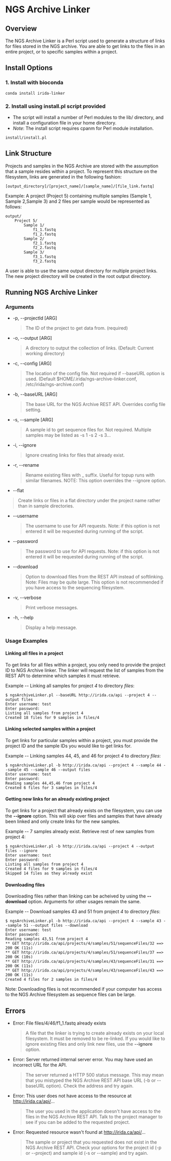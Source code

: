 # NGS Archive Linker
## Overview
The NGS Archive Linker is a Perl script used to generate a structure of links for files stored in the NGS archive.  You are able to get links to the files in an entire project, or to specific samples within a project.

## Install Options


### 1. Install with bioconda

```shell
conda install irida-linker
```

### 2. Install using install.pl script provided
* The script will install a number of Perl modules to the lib/ directory, and install a configuration file in your home directory.
* *Note*: The install script requires cpanm for Perl module installation.

```shell
install/install.pl
```

## Link Structure
Projects and samples in the NGS Archive are stored with the assumption that a sample resides within a project.  To represent this structure on the filesystem, links are generated in the following fashion:

	[output_directory]/[project_name]/[sample_name]/[file_link.fastq]

Example: A project (Project 5) containing multiple samples (Sample 1, Sample 2,Sample 3) and 2 files per sample would be represented as follows:

	output/
		Project 5/
			Sample 1/
				f1_1.fastq
				f1_2.fastq
			Sample 2/
				f2_1.fastq
				f2_2.fastq
			Sample 3/
				f3_1.fastq
				f3_2.fastq

A user is able to use the same output directory for multiple project links.  The new project directory will be created in the root output directory.

## Running NGS Archive Linker
### Arguments
* -p, --projectId [ARG]
  > The ID of the project to get data from. (required)

* -o, --output [ARG]
  > A directory to output the collection of links. (Default: Current working directory)

* -c, --config [ARG]
  > The location of the config file. Not required if --baseURL option is used. (Default $HOME/.irida/ngs-archive-linker.conf, /etc/irida/ngs-archive.conf)

* -b, --baseURL [ARG]
  > The base URL for the NGS Archive REST API.  Overrides config file setting.

* -s, --sample [ARG]
  > A sample id to get sequence files for.  Not required.  Multiple samples may be listed as -s 1 -s 2 -s 3...

* -i, --ignore
  > Ignore creating links for files that already exist.

* -r, --rename
  > Rename existing files with _<number> suffix. Useful for topup runs with similar filenames. NOTE: This option overrides the --ignore option.

*  --flat  
  > Create links or files in a flat directory under the project name rather than in sample directories.


* --username
  > The username to use for API requests.  Note: if this option is not entered it will be requested during running of the script.

* --password
  >The password to use for API requests.  Note: if this option is not entered it will be requested during running of the script.

* --download
  > Option to download files from the REST API instead of softlinking.  Note: Files may be quite large.  This option is not recommended if you have access to the sequencing filesystem.

* -v, --verbose
  > Print verbose messages.

* -h, --help
  > Display a help message.

### Usage Examples
#### Linking all files in a project
To get links for all files within a project, you only need to provide the project ID to NGS Archive linker.  The linker will request the list of samples from the REST API to determine which samples it must retrieve.

Example -- Linking all samples for project *4* to directory *files*:

	$ ngsArchiveLinker.pl --baseURL http://irida.ca/api --project 4 --output files
	Enter username: test
	Enter password: 
	Listing all samples from project 4
	Created 18 files for 9 samples in files/4

#### Linking selected samples within a project
To get links for particular samples within a project, you must provide the project ID and the sample IDs you would like to get links for.
	
Example -- Linking samples 44, 45, and 46 for project *4* to directory *files*:

	$ ngsArchiveLinker.pl -b http://irida.ca/api --project 4 --sample 44 --sample 45 --sample 46 --output files
	Enter username: test
	Enter password: 
	Reading samples 44,45,46 from project 4
	Created 6 files for 3 samples in files/4

#### Getting new links for an already existing project
To get links for a project that already exists on the filesystem, you can use the **--ignore** option.  This will skip over files and samples that have already been linked and only create links for the new samples.

Example -- 7 samples already exist.  Retrieve rest of new samples from project 4:

	$ ngsArchiveLinker.pl -b http://irida.ca/api --project 4 --output files --ignore
	Enter username: test
	Enter password: 
	Listing all samples from project 4
	Created 4 files for 9 samples in files/4
	Skipped 14 files as they already exist

#### Downloading files
Downloading files rather than linking can be acheived by using the **--download** option.  Arguments for other usages remain the same.

Example -- Download samples 43 and 51 from project *4* to directory *files*:

	$ ngsArchiveLinker.pl -b http://irida.ca/api --project 4 --sample 43 --sample 51 --output files --download
	Enter username: test
	Enter password: 
	Reading samples 43,51 from project 4
	** GET http://irida.ca/api/projects/4/samples/51/sequenceFiles/32 ==> 200 OK (11s)
	** GET http://irida.ca/api/projects/4/samples/51/sequenceFiles/37 ==> 200 OK (10s)
	** GET http://irida.ca/api/projects/4/samples/43/sequenceFiles/31 ==> 200 OK (11s)
	** GET http://irida.ca/api/projects/4/samples/43/sequenceFiles/43 ==> 200 OK (11s)
	Created 4 files for 2 samples in files/4

Note: Downloading files is not recommended if your computer has access to the NGS Archive filesystem as sequence files can be large.

## Errors
* Error: File files/4/46/f1_1.fastq already exists
  > A file that the linker is trying to create already exists on your local filesystem.  It must be removed to be re-linked.  If you would like to ignore existing files and only link new files, use the **--ignore** option.

* Error: Server returned internal server error.  You may have used an incorrect URL for the API.
  > The server returned a HTTP 500 status message.  This may mean that you mistyped the NGS Archive REST API base URL (-b or --baseURL option).  Check the address and try again.

* Error: This user does not have access to the resource at http://irida.ca/api/...
  > The user you used in the application doesn't have access to the files in the NGS Archive REST API.  Talk to the project manager to see if you can be added to the requested project.

* Error: Requested resource wasn't found at http://irida.ca/api/...
  > The sample or project that you requested does not exist in the NGS Archive REST API.  Check your options for the project id (-p or --project) and sample id (-s or --sample) and try again.
